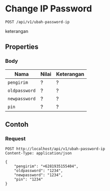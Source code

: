 # Change IP Password
```http
POST /api/v1/ubah-password-ip
```
keterangan
## Properties
### Body
Nama  | Nilai | Keterangan
--- | --- | ---
<code>pengirim</code> | ? | ?
<code>oldpassword</code> | ? | ?
<code>newpassword</code> | ? | ?
<code>pin</code> | ? | ?

## Contoh

### Request
```http
POST http://localhost/api/v1/ubah-password-ip
Content-Type: application/json

{
    "pengirim": "+6281935155404",
    "oldpassword": "1234",
    "newpassword": "1234",
    "pin": "1234"
}
```
